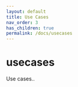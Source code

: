 ```yaml
---
layout: default
title: Use Cases
nav_order: 3
has_children: true
permalink: /docs/usecases
---
```


# usecases

Use cases..

